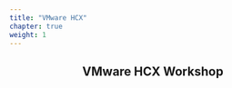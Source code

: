 ```yaml
---
title: "VMware HCX"
chapter: true
weight: 1
---
```


<div style="text-align: center"><h2>VMware HCX Workshop</h2></div>
